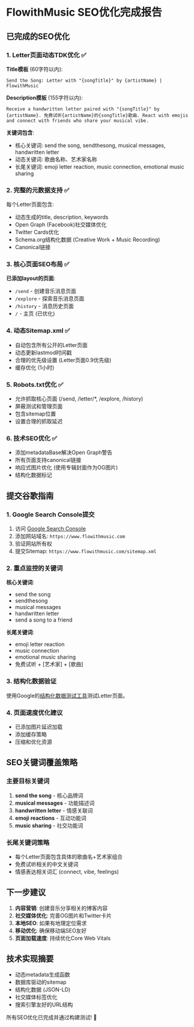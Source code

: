 # FlowithMusic SEO优化完成报告

## 已完成的SEO优化

### 1. Letter页面动态TDK优化 ✅

**Title模板** (60字符以内):
```
Send the Song: Letter with "{songTitle}" by {artistName} | FlowithMusic
```

**Description模板** (155字符以内):
```
Receive a handwritten letter paired with "{songTitle}" by {artistName}. 免费试听{artistName}的{songTitle}歌曲. React with emojis and connect with friends who share your musical vibe.
```

**关键词包含**:
- 核心关键词: send the song, sendthesong, musical messages, handwritten letter
- 动态关键词: 歌曲名称、艺术家名称
- 长尾关键词: emoji letter reaction, music connection, emotional music sharing

### 2. 完整的元数据支持 ✅

每个Letter页面包含:
- 动态生成的title, description, keywords
- Open Graph (Facebook)社交媒体优化
- Twitter Cards优化  
- Schema.org结构化数据 (Creative Work + Music Recording)
- Canonical链接

### 3. 核心页面SEO布局 ✅

**已添加layout的页面**:
- `/send` - 创建音乐消息页面
- `/explore` - 探索音乐消息页面  
- `/history` - 消息历史页面
- `/` - 主页 (已优化)

### 4. 动态Sitemap.xml ✅

- 自动包含所有公开的Letter页面
- 动态更新lastmod时间戳
- 合理的优先级设置 (Letter页面0.9优先级)
- 缓存优化 (1小时)

### 5. Robots.txt优化 ✅

- 允许抓取核心页面 (/send, /letter/*, /explore, /history)
- 屏蔽测试和管理页面
- 包含sitemap位置
- 设置合理的抓取延迟

### 6. 技术SEO优化 ✅

- 添加metadataBase解决Open Graph警告
- 所有页面支持canonical链接
- 响应式图片优化 (使用专辑封面作为OG图片)
- 结构化数据标记

## 提交谷歌指南

### 1. Google Search Console提交

1. 访问 [Google Search Console](https://search.google.com/search-console/)
2. 添加网站域名: `https://www.flowithmusic.com`
3. 验证网站所有权
4. 提交Sitemap: `https://www.flowithmusic.com/sitemap.xml`

### 2. 重点监控的关键词

**核心关键词**:
- send the song
- sendthesong  
- musical messages
- handwritten letter
- send a song to a friend

**长尾关键词**:
- emoji letter reaction
- music connection
- emotional music sharing
- 免费试听 + [艺术家] + [歌曲]

### 3. 结构化数据验证

使用Google的[结构化数据测试工具](https://search.google.com/test/rich-results)测试Letter页面。

### 4. 页面速度优化建议

- 已添加图片延迟加载
- 添加缓存策略
- 压缩和优化资源

## SEO关键词覆盖策略

### 主要目标关键词
1. **send the song** - 核心品牌词
2. **musical messages** - 功能描述词
3. **handwritten letter** - 情感关联词
4. **emoji reactions** - 互动功能词
5. **music sharing** - 社交功能词

### 长尾关键词策略
- 每个Letter页面包含具体的歌曲名+艺术家组合
- 免费试听相关的中文关键词
- 情感表达相关词汇 (connect, vibe, feelings)

## 下一步建议

1. **内容营销**: 创建音乐分享相关的博客内容
2. **社交媒体优化**: 完善OG图片和Twitter卡片
3. **本地SEO**: 如果有地理定位需求
4. **移动优化**: 确保移动端SEO友好
5. **页面加载速度**: 持续优化Core Web Vitals

## 技术实现摘要

- 动态metadata生成函数
- 数据库驱动的sitemap
- 结构化数据 (JSON-LD)
- 社交媒体标签优化
- 搜索引擎友好的URL结构

所有SEO优化已完成并通过构建测试! 🎉